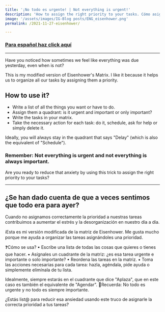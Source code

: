 ```yaml
---
title: '¡No todo es urgente! | Not everything is urgent!'
description: 'How to assign the right priority to your tasks. Cómo asignar la prioridad correcta a tus tareas.'
image: '/assets/images/IG-Blog posts/ENG_eisenhower.png'
permalink: /2021-11-27-eisenhower/

---
```


### [Para español haz click aquí](##textesp)
---

Have you noticed how sometimes we feel like everything was due yesterday, even when is not?

This is my modified version of Eisenhower's Matrix. I like it because it helps us to organize all our tasks by assigning them a priority.

## How to use it?
- Write a list of all the things you want or have to do.
- Assign them a quadrant: is it urgent and important or only important?
- Write the tasks in your matrix.
- Take the necessary action for each task: do it, schedule, ask for help or simply delete it.

Ideally, you will always stay in the quadrant that says "Delay" (which is also the equivalent of "Schedule").

### Remember: Not everything is urgent and not everything is always important.

Are you ready to reduce that anxiety by using this trick to assign the right priority to your tasks?

---

## <a name="textesp"></a> ¿Se han dado cuenta de que a veces sentimos que todo era para ayer? 

Cuando no asignamos correctamente la prioridad a nuestras tareas contribuimos a aumentar el estrés y la desorganización en nuestro día a día.

ℹ️Esta es mi versión modificada de la matriz de Eisenhower. Me gusta mucho porque me ayuda a organizar las tareas asignándoles una prioridad.

❓Cómo se usa?
▪ Escribe una lista de todas las cosas que quieres o tienes que hacer.
▪ Asígnales un cuadrante de la matriz: ¿es esa tarea urgente e importante o solo importante?
▪ Reordena las tareas en la matriz.
▪ Toma las acciones necesarias para cada tarea: hazla, agéndala, pide ayuda o simplemente elimínala de tu lista.

Idealmente, siempre estarás en el cuadrante que dice "Aplaza", que en este caso es también el equivalente de "Agendar".
📑Recuerda: No todo es urgente y no todo es siempre importante.

¿Estás list@ para reducir esa ansiedad usando este truco de asignarle la correcta prioridad a tus tareas? 